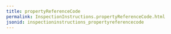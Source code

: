 ```yaml
---
title: propertyReferenceCode
permalink: InspectionInstructions.propertyReferenceCode.html
jsonid: inspectioninstructions_propertyreferencecode
---
```

